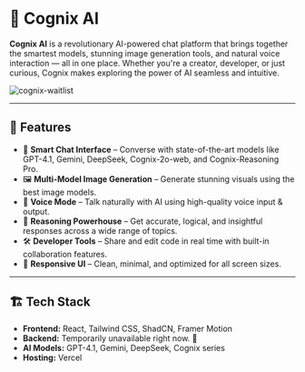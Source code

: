 # 🧠 Cognix AI

**Cognix AI** is a revolutionary AI-powered chat platform that brings together the smartest models, stunning image generation tools, and natural voice interaction — all in one place. Whether you're a creator, developer, or just curious, Cognix makes exploring the power of AI seamless and intuitive.

![cognix-waitlist](https://cognix-ai-waitlist.vercel.app)

---

## 🚀 Features

- 💬 **Smart Chat Interface** – Converse with state-of-the-art models like GPT-4.1, Gemini, DeepSeek, Cognix-2o-web, and Cognix-Reasoning Pro.
- 🖼️ **Multi-Model Image Generation** – Generate stunning visuals using the best image models.
- 🎤 **Voice Mode** – Talk naturally with AI using high-quality voice input & output.
- 🧠 **Reasoning Powerhouse** – Get accurate, logical, and insightful responses across a wide range of topics.
- 🛠️ **Developer Tools** – Share and edit code in real time with built-in collaboration features.
- 📱 **Responsive UI** – Clean, minimal, and optimized for all screen sizes.

---

## 🏗️ Tech Stack

- **Frontend:** React, Tailwind CSS, ShadCN, Framer Motion  
- **Backend:**  Temporarily unavailable right now. 🤖
- **AI Models:** GPT-4.1, Gemini, DeepSeek, Cognix series  
- **Hosting:** Vercel